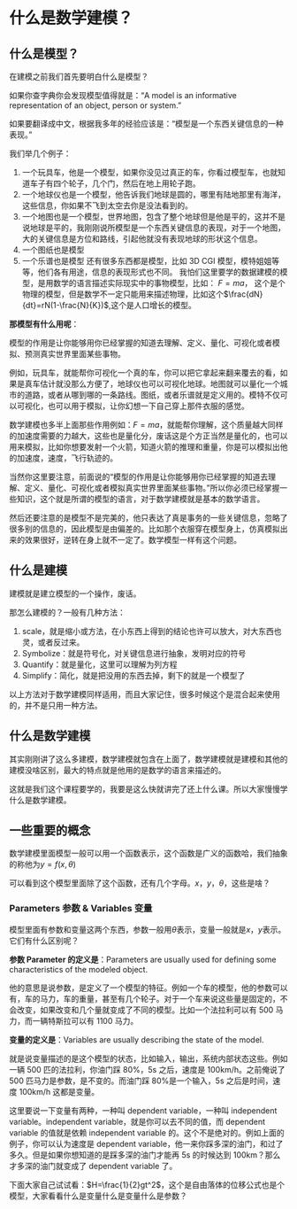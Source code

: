 # 什么是数学建模？

<!-- keywords:key1;key2; -->
<!-- description:this is a description -->
<!-- coverimage:![cover](cover.jpg) -->

## 什么是模型？

在建模之前我们首先要明白什么是模型？

如果你查字典你会发现模型值得就是：“A model is an informative representation of an object, person or system.”

如果要翻译成中文，根据我多年的经验应该是：“模型是一个东西关键信息的一种表现。”

我们举几个例子：

1. 一个玩具车，他是一个模型，如果你没见过真正的车，你看过模型车，也就知道车子有四个轮子，几个门，然后在地上用轮子跑。
2. 一个地球仪也是一个模型，他告诉我们地球是圆的，哪里有陆地那里有海洋，这些信息，你如果不飞到太空去你是没法看到的。
3. 一个地图也是一个模型，世界地图，包含了整个地球但是他是平的，这并不是说地球是平的，我刚刚说所模型是一个东西关键信息的表现，对于一个地图，大的关键信息是方位和路线，引起他就没有表现地球的形状这个信息。
4. 一个图纸也是模型
5. 一个乐谱也是模型
   还有很多东西都是模型，比如 3D CGI 模型，模特姐姐等等，他们各有用途，信息的表现形式也不同。
   我怕们这里要学的数据建模的模型，是用数学的语言描述实际现实中的事物模型，比如：
   $F=ma$， 这个是个物理的模型，但是数学不一定只能用来描述物理，比如这个$\frac{dN}{dt}=rN(1-\frac{N}{K})$,这个是人口增长的模型。

**那模型有什么用呢**：

模型的作用是让你能够用你已经掌握的知道去理解、定义、量化、可视化或者模拟、预测真实世界里面某些事物。

例如，玩具车，就能帮你可视化一个真的车，你可以把它拿起来翻来覆去的看，如果是真车估计就没那么方便了，地球仪也可以可视化地球。地图就可以量化一个城市的道路，或者从哪到哪的一条路线。图纸，或者乐谱就是定义用的。模特不仅可以可视化，也可以用于模拟，让你幻想一下自己穿上那件衣服的感觉。

数学建模也多半上面那些作用例如：$F=ma$，就能帮你理解，这个质量越大同样的加速度需要的力越大，这些也是量化分，废话这是个方正当然是量化的，也可以用来模拟，比如你想要发射一个火箭，知道火箭的推理和重量，你是可以模拟出他的加速度，速度，飞行轨迹的。

当然你这里要注意，前面说的“模型的作用是让你能够用你已经掌握的知道去理解、定义、量化、可视化或者模拟真实世界里面某些事物。”所以你必须已经掌握一些知识，这个就是所谓的模型的语言，对于数学建模就是基本的数学语言。

然后还要注意的是模型不是完美的，他只表达了真是事务的一些关键信息，忽略了很多别的信息的，因此模型是由偏差的。比如那个衣服穿在模型身上，仿真模拟出来的效果很好，逆转在身上就不一定了。数学模型一样有这个问题。

## 什么是建模

建模就是建立模型的一个操作，废话。

那怎么建模的？一般有几种方法：

1. scale，就是缩小或方法，在小东西上得到的结论也许可以放大，对大东西也灵，或者反过来。
2. Symbolize：就是符号化，对关键信息进行抽象，发明对应的符号
3. Quantify：就是量化，这里可以理解为列方程
4. Simplify：简化，就是把没用的东西去掉，剩下的就是一个模型了

以上方法对于数学建模同样适用，而且大家记住，很多时候这个是混合起来使用的，并不是只用一种方法。

## 什么是数学建模

其实刚刚讲了这么多建模，数学建模就包含在上面了，数学建模就是建模和其他的建模没啥区别，最大的特点就是他用的是数学的语言来描述的。

这就是我们这个课程要学的，我要是这么快就讲完了还上什么课。所以大家慢慢学什么是数学建模。

## 一些重要的概念

数学建模里面模型一般可以用一个函数表示，这个函数是广义的函数哈，我们抽象的称他为$y=f(x,\theta)$

可以看到这个模型里面除了这个函数，还有几个字母。$x，y，\theta$，这些是啥？

### Parameters 参数 & Variables 变量

模型里面有参数和变量这两个东西，参数一般用$\theta$表示，变量一般就是$x，y$表示。它们有什么区别呢？

**参数 Parameter 的定义是**：Parameters are usually used for defining some characteristics of the modeled object.

他的意思是说参数，是定义了一个模型的特征。例如一个车的模型，他的参数可以有，车的马力，车的重量，甚至有几个轮子。对于一个车来说这些量是固定的，不会改变，如果改变和几个量就变成了不同的模型。比如一个法拉利可以有 500 马力，而一辆特斯拉可以有 1100 马力。

**变量的定义是**：Variables are usually describing the state of the model.

就是说变量描述的是这个模型的状态，比如输入，输出，系统内部状态这些。例如一辆 500 匹的法拉利，你油门踩 80%，5s 之后，速度是 100km/h。之前俺说了 500 匹马力是参数，是不变的。而油门踩 80%是一个输入，5s 之后是时间，速度 100km/h 这都是变量。

这里要说一下变量有两种，一种叫 dependent variable，一种叫 independent variable。independent variable，就是你可以去不同的值，而 dependent variable 的值就是依赖 independent variable 的。这个不是绝对的。例如上面的例子，你可以认为速度是 dependent variable，他一来你踩多深的油门，和过了多久。但是如果你想知道的是踩多深的油门才能再 5s 的时候达到 100km？那么才多深的油门就变成了 dependent variable 了。

下面大家自己试试看：$H=\frac{1}{2}gt^2$，这个是自由落体的位移公式也是个模型，大家看看什么是变量什么是变量什么是参数？
